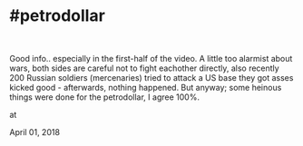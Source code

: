 # #petrodollar

 

Good info.. especially in the first-half of the video. A little too alarmist about wars, both sides are careful not to fight eachother directly, also recently 200 Russian soldiers (mercenaries) tried to attack a US base they got asses kicked good - afterwards, nothing happened. But anyway; some heinous things were done for the petrodollar, I agree 100%.








at

April 01, 2018















